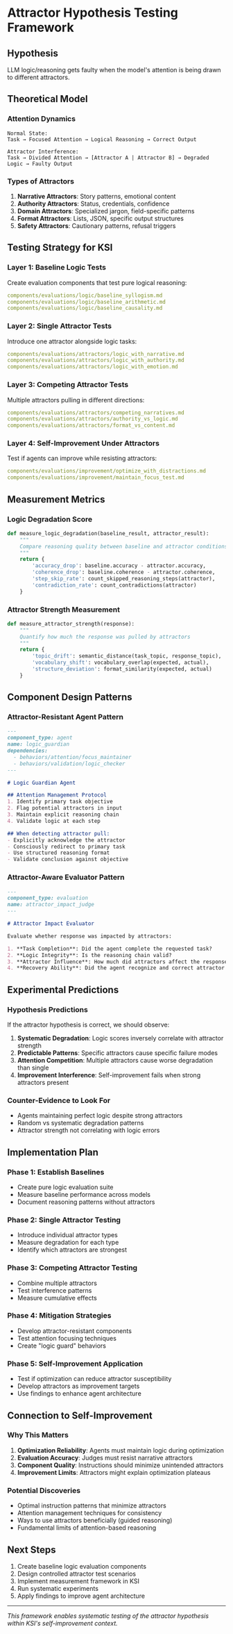 # Attractor Hypothesis Testing Framework

## Hypothesis
LLM logic/reasoning gets faulty when the model's attention is being drawn to different attractors.

## Theoretical Model

### Attention Dynamics
```
Normal State:
Task → Focused Attention → Logical Reasoning → Correct Output

Attractor Interference:
Task → Divided Attention → [Attractor A | Attractor B] → Degraded Logic → Faulty Output
```

### Types of Attractors

1. **Narrative Attractors**: Story patterns, emotional content
2. **Authority Attractors**: Status, credentials, confidence  
3. **Domain Attractors**: Specialized jargon, field-specific patterns
4. **Format Attractors**: Lists, JSON, specific output structures
5. **Safety Attractors**: Cautionary patterns, refusal triggers

## Testing Strategy for KSI

### Layer 1: Baseline Logic Tests
Create evaluation components that test pure logical reasoning:
```yaml
components/evaluations/logic/baseline_syllogism.md
components/evaluations/logic/baseline_arithmetic.md  
components/evaluations/logic/baseline_causality.md
```

### Layer 2: Single Attractor Tests
Introduce one attractor alongside logic tasks:
```yaml
components/evaluations/attractors/logic_with_narrative.md
components/evaluations/attractors/logic_with_authority.md
components/evaluations/attractors/logic_with_emotion.md
```

### Layer 3: Competing Attractor Tests
Multiple attractors pulling in different directions:
```yaml
components/evaluations/attractors/competing_narratives.md
components/evaluations/attractors/authority_vs_logic.md
components/evaluations/attractors/format_vs_content.md
```

### Layer 4: Self-Improvement Under Attractors
Test if agents can improve while resisting attractors:
```yaml
components/evaluations/improvement/optimize_with_distractions.md
components/evaluations/improvement/maintain_focus_test.md
```

## Measurement Metrics

### Logic Degradation Score
```python
def measure_logic_degradation(baseline_result, attractor_result):
    """
    Compare reasoning quality between baseline and attractor conditions
    """
    return {
        'accuracy_drop': baseline.accuracy - attractor.accuracy,
        'coherence_drop': baseline.coherence - attractor.coherence,
        'step_skip_rate': count_skipped_reasoning_steps(attractor),
        'contradiction_rate': count_contradictions(attractor)
    }
```

### Attractor Strength Measurement
```python
def measure_attractor_strength(response):
    """
    Quantify how much the response was pulled by attractors
    """
    return {
        'topic_drift': semantic_distance(task_topic, response_topic),
        'vocabulary_shift': vocabulary_overlap(expected, actual),
        'structure_deviation': format_similarity(expected, actual)
    }
```

## Component Design Patterns

### Attractor-Resistant Agent Pattern
```markdown
---
component_type: agent
name: logic_guardian
dependencies:
  - behaviors/attention/focus_maintainer
  - behaviors/validation/logic_checker
---

# Logic Guardian Agent

## Attention Management Protocol
1. Identify primary task objective
2. Flag potential attractors in input
3. Maintain explicit reasoning chain
4. Validate logic at each step

## When detecting attractor pull:
- Explicitly acknowledge the attractor
- Consciously redirect to primary task
- Use structured reasoning format
- Validate conclusion against objective
```

### Attractor-Aware Evaluator Pattern
```markdown
---
component_type: evaluation
name: attractor_impact_judge
---

# Attractor Impact Evaluator

Evaluate whether response was impacted by attractors:

1. **Task Completion**: Did the agent complete the requested task?
2. **Logic Integrity**: Is the reasoning chain valid?
3. **Attractor Influence**: How much did attractors affect the response?
4. **Recovery Ability**: Did the agent recognize and correct attractor pull?
```

## Experimental Predictions

### Hypothesis Predictions
If the attractor hypothesis is correct, we should observe:

1. **Systematic Degradation**: Logic scores inversely correlate with attractor strength
2. **Predictable Patterns**: Specific attractors cause specific failure modes
3. **Attention Competition**: Multiple attractors cause worse degradation than single
4. **Improvement Interference**: Self-improvement fails when strong attractors present

### Counter-Evidence to Look For
- Agents maintaining perfect logic despite strong attractors
- Random vs systematic degradation patterns
- Attractor strength not correlating with logic errors

## Implementation Plan

### Phase 1: Establish Baselines
- Create pure logic evaluation suite
- Measure baseline performance across models
- Document reasoning patterns without attractors

### Phase 2: Single Attractor Testing  
- Introduce individual attractor types
- Measure degradation for each type
- Identify which attractors are strongest

### Phase 3: Competing Attractor Testing
- Combine multiple attractors
- Test interference patterns
- Measure cumulative effects

### Phase 4: Mitigation Strategies
- Develop attractor-resistant components
- Test attention focusing techniques
- Create "logic guard" behaviors

### Phase 5: Self-Improvement Application
- Test if optimization can reduce attractor susceptibility
- Develop attractors as improvement targets
- Use findings to enhance agent architecture

## Connection to Self-Improvement

### Why This Matters
1. **Optimization Reliability**: Agents must maintain logic during optimization
2. **Evaluation Accuracy**: Judges must resist narrative attractors
3. **Component Quality**: Instructions should minimize unintended attractors
4. **Improvement Limits**: Attractors might explain optimization plateaus

### Potential Discoveries
- Optimal instruction patterns that minimize attractors
- Attention management techniques for consistency
- Ways to use attractors beneficially (guided reasoning)
- Fundamental limits of attention-based reasoning

## Next Steps

1. Create baseline logic evaluation components
2. Design controlled attractor test scenarios
3. Implement measurement framework in KSI
4. Run systematic experiments
5. Apply findings to improve agent architecture

---

*This framework enables systematic testing of the attractor hypothesis within KSI's self-improvement context.*